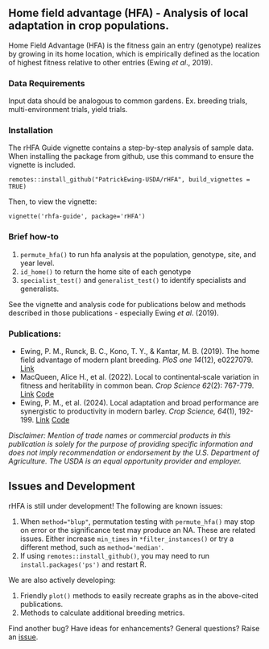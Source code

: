 ## Home field advantage (HFA) - Analysis of local adaptation in crop populations.

Home Field Advantage (HFA) is the fitness gain an entry (genotype) realizes by growing in its home location, which is empirically defined as the location of highest fitness relative to other entries (Ewing *et al*., 2019).

### Data Requirements

Input data should be analogous to common gardens. Ex. breeding trials, multi-environment trials, yield trials.

### Installation
The rHFA Guide vignette contains a step-by-step analysis of sample data. When installing the package from github, use this command to ensure the vignette is included.

`remotes::install_github("PatrickEwing-USDA/rHFA", build_vignettes = TRUE)`

Then, to view the vignette:

`vignette('rhfa-guide', package='rHFA')`

### Brief how-to

1.  `permute_hfa()` to run hfa analysis at the population, genotype, site, and year level.
2.  `id_home()` to return the home site of each genotype
3.  `specialist_test()` and `generalist_test()` to identify specialists and generalists.

See the vignette and analysis code for publications below and methods described in those publications - especially Ewing *et al*. (2019).

### Publications:

-   Ewing, P. M., Runck, B. C., Kono, T. Y., & Kantar, M. B. (2019). The home field advantage of modern plant breeding. *PloS one 14*(12), e0227079. [Link](https://journals.plos.org/plosone/article?id=10.1371/journal.pone.0227079)
-   MacQueen, Alice H., et al. (2022). Local to continental‐scale variation in fitness and heritability in common bean. *Crop Science 62*(2): 767-779. [Link](https://acsess.onlinelibrary.wiley.com/doi/full/10.1002/csc2.20694) [Code](https://github.com/Alice-MacQueen/cdbn-home-away)
-   Ewing, P. M., et al. (2024). Local adaptation and broad performance are synergistic to productivity in modern barley. *Crop Science, 64*(1), 192-199. [Link](https://acsess.onlinelibrary.wiley.com/doi/full/10.1002/csc2.21168) [Code](https://doi.org/10.5281/zenodo.10267964)

*Disclaimer: Mention of trade names or commercial products in this publication is solely for the purpose of providing specific information and does not imply recommendation or endorsement by the U.S. Department of Agriculture. The USDA is an equal opportunity provider and employer.*

## Issues and Development ##
rHFA is still under development! The following are known issues:

1. When `method="blup"`, permutation testing with `permute_hfa()` may stop on error or the significance test may produce an NA. These are related issues. Either increase `min_times` in `*filter_instances()` or try a different method, such as `method='median'`.
2. If using `remotes::install_github()`, you may need to run `install.packages('ps')` and restart R.

We are also actively developing:

1. Friendly `plot()` methods to easily recreate graphs as in the above-cited publications.
2. Methods to calculate additional breeding metrics.

Find another bug? Have ideas for enhancements? General questions? Raise an [issue](https://github.com/PatrickEwing-USDA/rHFA/issues). 
